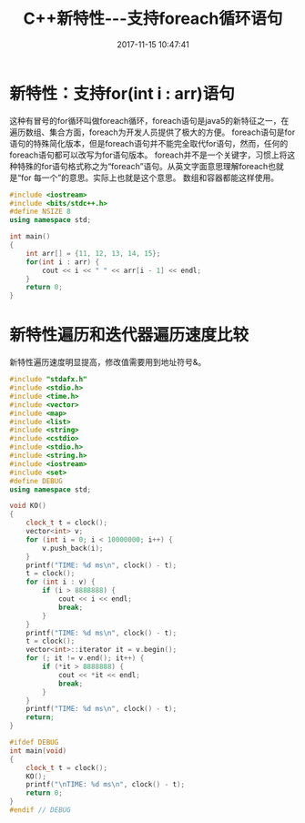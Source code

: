 ﻿---
layout: '[default_layout]'   
title: C++新特性---支持foreach循环语句       
date: 2017-11-15 10:47:41  
toc: true                  
tags:                        
- Sublime

categories:                  
- others

---
# 新特性：支持for(int i : arr)语句
这种有冒号的for循环叫做foreach循环，foreach语句是java5的新特征之一，在遍历数组、集合方面，foreach为开发人员提供了极大的方便。
foreach语句是for语句的特殊简化版本，但是foreach语句并不能完全取代for语句，然而，任何的foreach语句都可以改写为for语句版本。
foreach并不是一个关键字，习惯上将这种特殊的for语句格式称之为“foreach”语句。从英文字面意思理解foreach也就是“for 每一个”的意思。实际上也就是这个意思。
数组和容器都能这样使用。
<!--more-->

```C++
#include <iostream>
#include <bits/stdc++.h>
#define NSIZE 8
using namespace std;

int main()
{
    int arr[] = {11, 12, 13, 14, 15};
    for(int i : arr) {
        cout << i << " " << arr[i - 1] << endl;
    }
    return 0;
}
```

# 新特性遍历和迭代器遍历速度比较
新特性遍历速度明显提高，修改值需要用到地址符号&。
```C++
#include "stdafx.h"
#include <stdio.h>
#include <time.h>
#include <vector>
#include <map>
#include <list>
#include <string>
#include <cstdio>
#include <stdio.h>
#include <string.h>
#include <iostream>
#include <set>
#define DEBUG
using namespace std;

void KO()
{
    clock_t t = clock();
    vector<int> v;
    for (int i = 0; i < 10000000; i++) {
        v.push_back(i);
    }
    printf("TIME: %d ms\n", clock() - t);
    t = clock();
    for (int i : v) {
        if (i > 8888888) {
            cout << i << endl;
            break;
        }
    }
    printf("TIME: %d ms\n", clock() - t);
    t = clock();
    vector<int>::iterator it = v.begin();
    for (; it != v.end(); it++) {
        if (*it > 8888888) {
            cout << *it << endl;
            break;
        }
    }
    printf("TIME: %d ms\n", clock() - t);
    return;
}

#ifdef DEBUG
int main(void)
{
    clock_t t = clock();
    KO();
    printf("\nTIME: %d ms\n", clock() - t);
    return 0;
}
#endif // DEBUG
```
